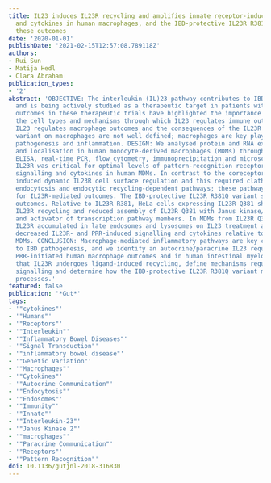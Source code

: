 ```yaml
---
title: IL23 induces IL23R recycling and amplifies innate receptor-induced signalling
  and cytokines in human macrophages, and the IBD-protective IL23R R381Q variant modulates
  these outcomes
date: '2020-01-01'
publishDate: '2021-02-15T12:57:08.789118Z'
authors:
- Rui Sun
- Matija Hedl
- Clara Abraham
publication_types:
- '2'
abstract: 'OBJECTIVE: The interleukin (IL)23 pathway contributes to IBD pathogenesis
  and is being actively studied as a therapeutic target in patients with IBD. Unexpected
  outcomes in these therapeutic trials have highlighted the importance of understanding
  the cell types and mechanisms through which IL23 regulates immune outcomes. How
  IL23 regulates macrophage outcomes and the consequences of the IL23R R381Q IBD-protective
  variant on macrophages are not well defined; macrophages are key players in IBD
  pathogenesis and inflammation. DESIGN: We analysed protein and RNA expression, signalling
  and localisation in human monocyte-derived macrophages (MDMs) through western blot,
  ELISA, real-time PCR, flow cytometry, immunoprecipitation and microscopy. RESULTS:
  IL23R was critical for optimal levels of pattern-recognition receptor (PRR)-induced
  signalling and cytokines in human MDMs. In contrast to the coreceptor IL12Rβ1, IL23
  induced dynamic IL23R cell surface regulation and this required clathrin and dynamin-mediated
  endocytosis and endocytic recycling-dependent pathways; these pathways were essential
  for IL23R-mediated outcomes. The IBD-protective IL23R R381Q variant showed distinct
  outcomes. Relative to IL23R R381, HeLa cells expressing IL23R Q381 showed decreased
  IL23R recycling and reduced assembly of IL23R Q381 with Janus kinase/signal transducer
  and activator of transcription pathway members. In MDMs from IL23R Q381 carriers,
  IL23R accumulated in late endosomes and lysosomes on IL23 treatment and cells demonstrated
  decreased IL23R- and PRR-induced signalling and cytokines relative to IL23R R381
  MDMs. CONCLUSION: Macrophage-mediated inflammatory pathways are key contributors
  to IBD pathogenesis, and we identify an autocrine/paracrine IL23 requirement in
  PRR-initiated human macrophage outcomes and in human intestinal myeloid cells, establish
  that IL23R undergoes ligand-induced recycling, define mechanisms regulating IL23R-induced
  signalling and determine how the IBD-protective IL23R R381Q variant modulates these
  processes.'
featured: false
publication: '*Gut*'
tags:
- '"cytokines"'
- '"Humans"'
- '"Receptors"'
- '"Interleukin"'
- '"Inflammatory Bowel Diseases"'
- '"Signal Transduction"'
- '"inflammatory bowel disease"'
- '"Genetic Variation"'
- '"Macrophages"'
- '"Cytokines"'
- '"Autocrine Communication"'
- '"Endocytosis"'
- '"Endosomes"'
- '"Immunity"'
- '"Innate"'
- '"Interleukin-23"'
- '"Janus Kinase 2"'
- '"macrophages"'
- '"Paracrine Communication"'
- '"Receptors"'
- '"Pattern Recognition"'
doi: 10.1136/gutjnl-2018-316830
---
```


